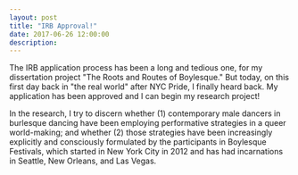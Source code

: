 ```yaml
---
layout: post
title: "IRB Approval!"
date: 2017-06-26 12:00:00
description: 
---
```


<p>The IRB application process has been a long and tedious one, for my dissertation project "The Roots and Routes of Boylesque." But today, on this first day back in "the real world" after NYC Pride, I finally heard back. My application has been approved and I can begin my research project!</p>
<p>In the research, I try to discern whether (1) contemporary male dancers in burlesque dancing have been employing performative strategies in a queer world-making; and whether (2) those strategies have been increasingly explicitly and consciously formulated by the participants in Boylesque Festivals, which started in New York City in 2012 and has had incarnations in Seattle, New Orleans, and Las Vegas.</p>